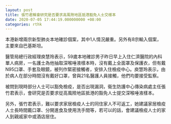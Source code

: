 ```yaml
---
layout: post
title: 張竹君稱會研究是否要求高風險地區抵港豁免人士交樣本
date: 2020-07-05 17:44:19.000000000 +08:00
categories: rthk
---
```


本港新增兩宗新型肺炎本地確診個案，其中1人情況嚴重。另外有8宗輸入個案，主要來自巴基斯坦。

醫管局總行政經理庾慧玲表示，59歲本地確診男子昨日早上入住仁濟醫院的內科單人病房，一名護士為他抽取深喉唾液樣本時，沒有戴上全面罩及保護衣，但有戴 N95口罩、手套及眼鏡，被列作緊密接觸者，安排入住檢疫中心。庾慧玲表示，由於病人在部分時間沒有戴好口罩，曾與21名醫護人員接觸，他們均要接受監察。

被問到現時部分人士可以豁免檢疫，是否出現漏洞，衞生防護中心傳染病處主任張竹君表示，會研究是否要求從高風險地區抵港的豁免人士提交深喉唾液樣本。

另外，張竹君表示，難以要求家居檢疫人士的同住家人不可返工，她建議家居檢疫人士長時間戴口罩、分開進食及使用洗手間等，若可以的話，會建議檢疫人士的家人到親戚家中或酒店居住。
